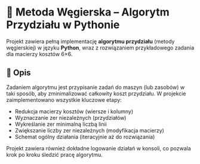 # 🔧 Metoda Węgierska – Algorytm Przydziału w Pythonie

Projekt zawiera pełną implementację **algorytmu przydziału** (metody węgierskiej) w języku **Python**, wraz z rozwiązaniem przykładowego zadania dla macierzy kosztów 6×6.

## 📌 Opis

Zadaniem algorytmu jest przypisanie zadań do maszyn (lub zasobów) w taki sposób, aby zminimalizować całkowity koszt przydziału. W projekcie zaimplementowano wszystkie kluczowe etapy:

- Redukcja macierzy kosztów (wiersze i kolumny)
- Wyznaczanie zer niezależnych (przydziałów)
- Wykreślanie zer minimalną liczbą linii
- Zwiększanie liczby zer niezależnych (modyfikacja macierzy)
- Schemat ogólny działania (iteracyjnie aż do rozwiązania)

Projekt zawiera również dokładne logowanie działań w konsoli, co pozwala krok po kroku śledzić pracę algorytmu.
